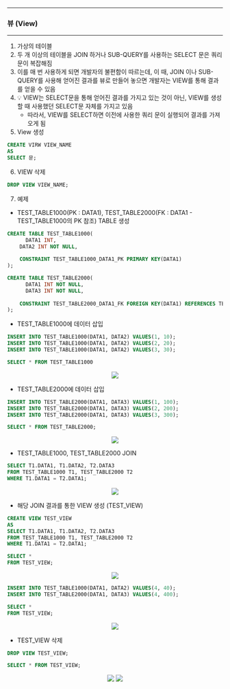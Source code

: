 -----
### 뷰 (View)
-----
1. 가상의 테이블
2. 두 개 이상의 테이블을 JOIN 하거나 SUB-QUERY를 사용하는 SELECT 문은 쿼리문이 복잡해짐
3. 이를 매 번 사용하게 되면 개발자의 불편함이 따르는데, 이 때, JOIN 이나 SUB-QUERY를 사용해 얻어진 결과를 뷰로 만들어 놓으면 개발자는 VIEW를 통해 결과를 얻을 수 있음
4. 💡 VIEW는 SELECT문을 통해 얻어진 결과를 가지고 있는 것이 아닌, VIEW를 생성할 때 사용했던 SELECT문 자체를 가지고 있음
   - 따라서, VIEW를 SELECT하면 이전에 사용한 쿼리 문이 실행되어 결과를 가져오게 됨
5. View 생성
```sql
CREATE VIRW VIEW_NAME
AS
SELECT 문;
```

6. VIEW 삭제
```sql
DROP VIEW VIEW_NAME;
```

7. 예제
  - TEST_TABLE1000(PK : DATA1), TEST_TABLE2000(FK : DATA1 - TEST_TABLE1000의 PK 참조) TABLE 생성
```sql
CREATE TABLE TEST_TABLE1000(
	  DATA1 INT,
    DATA2 INT NOT NULL,
    
    CONSTRAINT TEST_TABLE1000_DATA1_PK PRIMARY KEY(DATA1)
);

CREATE TABLE TEST_TABLE2000(
	  DATA1 INT NOT NULL,
	  DATA3 INT NOT NULL,
    
    CONSTRAINT TEST_TABLE2000_DATA1_FK FOREIGN KEY(DATA1) REFERENCES TEST_TABLE1000(DATA1)
);
```

  - TEST_TABLE1000에 데이터 삽입
```sql
INSERT INTO TEST_TABLE1000(DATA1, DATA2) VALUES(1, 10);
INSERT INTO TEST_TABLE1000(DATA1, DATA2) VALUES(2, 20);
INSERT INTO TEST_TABLE1000(DATA1, DATA2) VALUES(3, 30);

SELECT * FROM TEST_TABLE1000
```
<div align="center">
<img src="https://github.com/sooyounghan/Data-Base/assets/34672301/9b453eaa-8d9a-43d5-bcc2-0911cb8b16dd">
</div>

  - TEST_TABLE2000에 데이터 삽입
```sql
INSERT INTO TEST_TABLE2000(DATA1, DATA3) VALUES(1, 100);
INSERT INTO TEST_TABLE2000(DATA1, DATA3) VALUES(2, 200);
INSERT INTO TEST_TABLE2000(DATA1, DATA3) VALUES(3, 300);

SELECT * FROM TEST_TABLE2000;
```
<div align="center">
<img src="https://github.com/sooyounghan/Data-Base/assets/34672301/5065b490-f4fa-4344-83b0-1c183b31f459">
</div>

  - TEST_TABLE1000, TEST_TABLE2000 JOIN
```sql
SELECT T1.DATA1, T1.DATA2, T2.DATA3
FROM TEST_TABLE1000 T1, TEST_TABLE2000 T2
WHERE T1.DATA1 = T2.DATA1;
```
<div align="center">
<img src="https://github.com/sooyounghan/Data-Base/assets/34672301/67e2b2f8-6542-4847-a3f0-71fd6655c97e">
</div>

  - 해당 JOIN 결과를 통한 VIEW 생성 (TEST_VIEW)
```sql
CREATE VIEW TEST_VIEW
AS
SELECT T1.DATA1, T1.DATA2, T2.DATA3
FROM TEST_TABLE1000 T1, TEST_TABLE2000 T2
WHERE T1.DATA1 = T2.DATA1;
```
```sql
SELECT *
FROM TEST_VIEW;
```
<div align="center">
<img src="https://github.com/sooyounghan/Data-Base/assets/34672301/4dc8176a-1de3-4a74-a0ac-85369f718c9d">
</div>

```sql
INSERT INTO TEST_TABLE1000(DATA1, DATA2) VALUES(4, 40);
INSERT INTO TEST_TABLE2000(DATA1, DATA3) VALUES(4, 400);

SELECT *
FROM TEST_VIEW;
```
<div align="center">
<img src="https://github.com/sooyounghan/Data-Base/assets/34672301/8a677a8d-940d-4fd6-8bde-f9bd8a74789b">
</div>

  - TEST_VIEW 삭제
```sql
DROP VIEW TEST_VIEW;

SELECT * FROM TEST_VIEW;
```
<div align="center">
<img src="https://github.com/sooyounghan/Data-Base/assets/34672301/57a3f0d9-19b2-47cd-82a4-d274afc37c97">
<img src="https://github.com/sooyounghan/Data-Base/assets/34672301/faf2918e-edf0-4248-9c5b-193f7650bd39">
</div>
